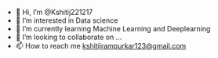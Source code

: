 - 👋 Hi, I’m @Kshitij221217
- 👀 I’m interested in Data science
- 🌱 I’m currently learning Machine Learning and Deeplearning
- 💞️ I’m looking to collaborate on ...
- 📫 How to reach me kshitijrampurkar123@gmail.com

<!---
Kshitij221217/Kshitij221217 is a ✨ special ✨ repository because its `README.md` (this file) appears on your GitHub profile.
You can click the Preview link to take a look at your changes.
--->
